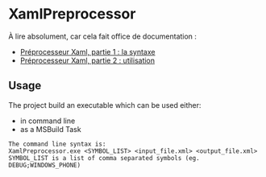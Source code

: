 ﻿# XamlPreprocessor

À lire absolument, car cela fait office de documentation :
* [Préprocesseur Xaml, partie 1 : la syntaxe](https://netspring.wordpress.com/2013/05/15/preprocesseur-xaml-partie-1-la-syntaxe/)
* [Préprocesseur Xaml, partie 2 : utilisation](https://netspring.wordpress.com/2013/05/19/preprocesseur-xaml-partie-2-utilisation/)

## Usage

The project build an executable which can be used either:
* in command line
* as a MSBuild Task

```
The command line syntax is:
XamlPreprocessor.exe <SYMBOL_LIST> <input_file.xml> <output_file.xml>
SYMBOL_LIST is a list of comma separated symbols (eg. DEBUG;WINDOWS_PHONE)
```
